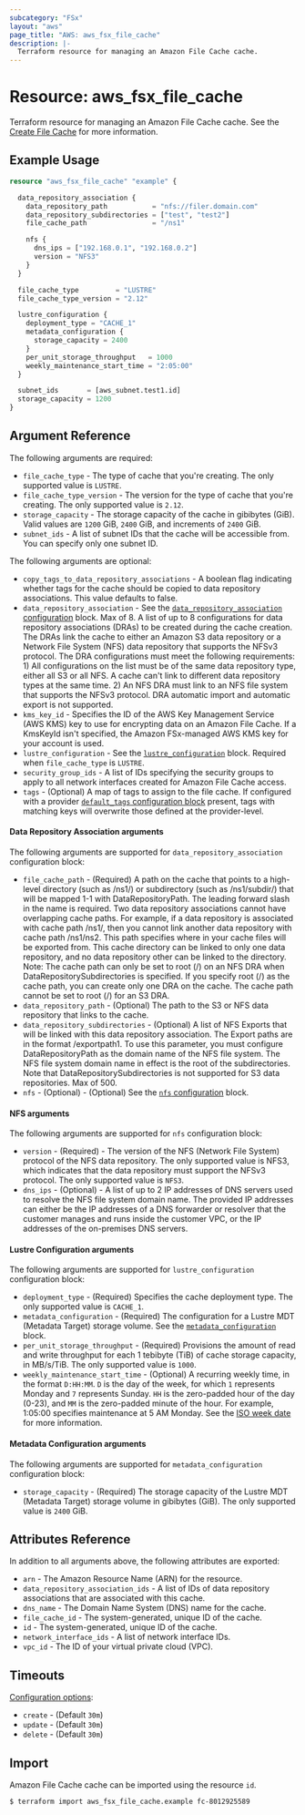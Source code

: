 ```yaml
---
subcategory: "FSx"
layout: "aws"
page_title: "AWS: aws_fsx_file_cache"
description: |-
  Terraform resource for managing an Amazon File Cache cache.
---
```


# Resource: aws_fsx_file_cache

Terraform resource for managing an Amazon File Cache cache.
See the [Create File Cache](https://docs.aws.amazon.com/fsx/latest/APIReference/API_CreateFileCache.html) for more information.

## Example Usage

```terraform
resource "aws_fsx_file_cache" "example" {

  data_repository_association {
    data_repository_path           = "nfs://filer.domain.com"
    data_repository_subdirectories = ["test", "test2"]
    file_cache_path                = "/ns1"

    nfs {
      dns_ips = ["192.168.0.1", "192.168.0.2"]
      version = "NFS3"
    }
  }

  file_cache_type         = "LUSTRE"
  file_cache_type_version = "2.12"

  lustre_configuration {
    deployment_type = "CACHE_1"
    metadata_configuration {
      storage_capacity = 2400
    }
    per_unit_storage_throughput   = 1000
    weekly_maintenance_start_time = "2:05:00"
  }

  subnet_ids       = [aws_subnet.test1.id]
  storage_capacity = 1200
}
```

## Argument Reference

The following arguments are required:

* `file_cache_type` - The type of cache that you're creating. The only supported value is `LUSTRE`.
* `file_cache_type_version` - The version for the type of cache that you're creating. The only supported value is `2.12`.
* `storage_capacity` - The storage capacity of the cache in gibibytes (GiB). Valid values are `1200` GiB, `2400` GiB, and increments of `2400` GiB.
* `subnet_ids` - A list of subnet IDs that the cache will be accessible from. You can specify only one subnet ID.

The following arguments are optional:

* `copy_tags_to_data_repository_associations` - A boolean flag indicating whether tags for the cache should be copied to data repository associations. This value defaults to false.
* `data_repository_association` - See the [`data_repository_association` configuration](#data-repository-association-arguments) block. Max of 8.
A list of up to 8 configurations for data repository associations (DRAs) to be created during the cache creation. The DRAs link the cache to either an Amazon S3 data repository or a Network File System (NFS) data repository that supports the NFSv3 protocol. The DRA configurations must meet the following requirements: 1) All configurations on the list must be of the same data repository type, either all S3 or all NFS. A cache can't link to different data repository types at the same time. 2) An NFS DRA must link to an NFS file system that supports the NFSv3 protocol. DRA automatic import and automatic export is not supported.
* `kms_key_id` - Specifies the ID of the AWS Key Management Service (AWS KMS) key to use for encrypting data on an Amazon File Cache. If a KmsKeyId isn't specified, the Amazon FSx-managed AWS KMS key for your account is used.
* `lustre_configuration` - See the [`lustre_configuration`](#lustre-configuration-arguments) block. Required when `file_cache_type` is `LUSTRE`.
* `security_group_ids` - A list of IDs specifying the security groups to apply to all network interfaces created for Amazon File Cache access.
* `tags` - (Optional) A map of tags to assign to the file cache. If configured with a provider [`default_tags` configuration block](https://registry.terraform.io/providers/hashicorp/aws/latest/docs#default_tags-configuration-block) present, tags with matching keys will overwrite those defined at the provider-level.

#### Data Repository Association arguments

The following arguments are supported for `data_repository_association` configuration block:

* `file_cache_path` - (Required) A path on the cache that points to a high-level directory (such as /ns1/) or subdirectory (such as /ns1/subdir/) that will be mapped 1-1 with DataRepositoryPath. The leading forward slash in the name is required. Two data repository associations cannot have overlapping cache paths. For example, if a data repository is associated with cache path /ns1/, then you cannot link another data repository with cache path /ns1/ns2. This path specifies where in your cache files will be exported from. This cache directory can be linked to only one data repository, and no data repository other can be linked to the directory. Note: The cache path can only be set to root (/) on an NFS DRA when DataRepositorySubdirectories is specified. If you specify root (/) as the cache path, you can create only one DRA on the cache. The cache path cannot be set to root (/) for an S3 DRA.
* `data_repository_path` - (Optional) The path to the S3 or NFS data repository that links to the cache.
* `data_repository_subdirectories` - (Optional) A list of NFS Exports that will be linked with this data repository association. The Export paths are in the format /exportpath1. To use this parameter, you must configure DataRepositoryPath as the domain name of the NFS file system. The NFS file system domain name in effect is the root of the subdirectories. Note that DataRepositorySubdirectories is not supported for S3 data repositories. Max of 500.
* `nfs` - (Optional) - (Optional) See the [`nfs` configuration](#nfs-arguments) block.

#### NFS arguments

The following arguments are supported for `nfs` configuration block:

* `version` - (Required) - The version of the NFS (Network File System) protocol of the NFS data repository. The only supported value is NFS3, which indicates that the data repository must support the NFSv3 protocol. The only supported value is `NFS3`.
* `dns_ips` - (Optional) - A list of up to 2 IP addresses of DNS servers used to resolve the NFS file system domain name. The provided IP addresses can either be the IP addresses of a DNS forwarder or resolver that the customer manages and runs inside the customer VPC, or the IP addresses of the on-premises DNS servers.

#### Lustre Configuration arguments

The following arguments are supported for `lustre_configuration` configuration block:

* `deployment_type` - (Required) Specifies the cache deployment type. The only supported value is `CACHE_1`.
* `metadata_configuration` - (Required) The configuration for a Lustre MDT (Metadata Target) storage volume. See the [`metadata_configuration`](#metadata-configuration-arguments) block.
* `per_unit_storage_throughput` - (Required) Provisions the amount of read and write throughput for each 1 tebibyte (TiB) of cache storage capacity, in MB/s/TiB. The only supported value is `1000`.
* `weekly_maintenance_start_time` - (Optional) A recurring weekly time, in the format `D:HH:MM`. `D` is the day of the week, for which `1` represents Monday and `7` represents Sunday. `HH` is the zero-padded hour of the day (0-23), and `MM` is the zero-padded minute of the hour. For example, 1:05:00 specifies maintenance at 5 AM Monday. See the [ISO week date](https://en.wikipedia.org/wiki/ISO_week_date) for more information.

#### Metadata Configuration arguments

The following arguments are supported for `metadata_configuration` configuration block:

* `storage_capacity` - (Required) The storage capacity of the Lustre MDT (Metadata Target) storage volume in gibibytes (GiB). The only supported value is `2400` GiB.

## Attributes Reference

In addition to all arguments above, the following attributes are exported:

* `arn` - The Amazon Resource Name (ARN) for the resource.
* `data_repository_association_ids` - A list of IDs of data repository associations that are associated with this cache.
* `dns_name` - The Domain Name System (DNS) name for the cache.
* `file_cache_id` - The system-generated, unique ID of the cache.
* `id` - The system-generated, unique ID of the cache.
* `network_interface_ids` - A list of network interface IDs.
* `vpc_id` - The ID of your virtual private cloud (VPC).

## Timeouts

[Configuration options](https://developer.hashicorp.com/terraform/language/resources/syntax#operation-timeouts):

* `create` - (Default `30m`)
* `update` - (Default `30m`)
* `delete` - (Default `30m`)

## Import

Amazon File Cache cache can be imported using the resource `id`.

```
$ terraform import aws_fsx_file_cache.example fc-8012925589
```

<!-- cache-key: cdktf-0.17.0-pre.15 input-2cdfdab8bdc83f499ea38b632b923df69c5b9113df7da76b5fe855230c8f06d8 -->
